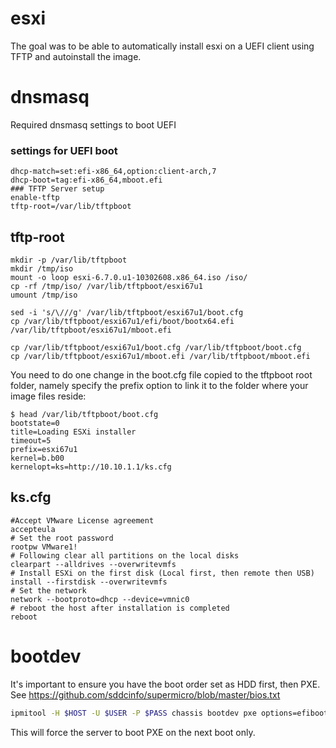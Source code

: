 # esxi
The goal was to be able to automatically install esxi on a UEFI client using TFTP and autoinstall the image.
# dnsmasq
Required dnsmasq settings to boot UEFI
### settings for UEFI boot
```
dhcp-match=set:efi-x86_64,option:client-arch,7
dhcp-boot=tag:efi-x86_64,mboot.efi
### TFTP Server setup
enable-tftp
tftp-root=/var/lib/tftpboot
```
## tftp-root
```
mkdir -p /var/lib/tftpboot
mkdir /tmp/iso
mount -o loop esxi-6.7.0.u1-10302608.x86_64.iso /iso/
cp -rf /tmp/iso/ /var/lib/tftpboot/esxi67u1
umount /tmp/iso

sed -i 's/\///g' /var/lib/tftpboot/esxi67u1/boot.cfg
cp /var/lib/tftpboot/esxi67u1/efi/boot/bootx64.efi /var/lib/tftpboot/esxi67u1/mboot.efi

cp /var/lib/tftpboot/esxi67u1/boot.cfg /var/lib/tftpboot/boot.cfg
cp /var/lib/tftpboot/esxi67u1/mboot.efi /var/lib/tftpboot/mboot.efi
```
You need to do one change in the boot.cfg file copied to the tftpboot root folder, namely specify the prefix option to link it to the folder where your image files reside:

```
$ head /var/lib/tftpboot/boot.cfg
bootstate=0
title=Loading ESXi installer
timeout=5
prefix=esxi67u1
kernel=b.b00
kernelopt=ks=http://10.10.1.1/ks.cfg

```
## ks.cfg
```
#Accept VMware License agreement
accepteula
# Set the root password
rootpw VMware1!
# Following clear all partitions on the local disks
clearpart --alldrives --overwritevmfs
# Install ESXi on the first disk (Local first, then remote then USB)
install --firstdisk --overwritevmfs
# Set the network
network --bootproto=dhcp --device=vmnic0
# reboot the host after installation is completed
reboot
```
# bootdev
It's important to ensure you have the boot order set as HDD first, then PXE.
See https://github.com/sddcinfo/supermicro/blob/master/bios.txt
```bash
ipmitool -H $HOST -U $USER -P $PASS chassis bootdev pxe options=efiboot
```
This will force the server to boot PXE on the next boot only.

